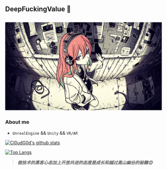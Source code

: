 ## DeepFuckingValue 👋
![](https://raw.githubusercontent.com/Zzzxs/Image/master/img/%E6%BC%AB%E7%94%BB%E8%83%8C%E6%99%AF.JPG)
---
### About me

-  `UnrealEngine` && `Unity` && `VR/AR`

[![Cl0udG0d's github stats](https://github-readme-stats.vercel.app/api?username=Zzzxs&show_icons=true&theme=radical&cache_seconds=86400)](https://github.com/Zzzxs)

[![Top Langs](https://github-readme-stats.vercel.app/api/top-langs/?username=Zzzxs&layout=compact)](https://github.com/Zzzxs)

> ***做技术的黑客心态加上开放共进的态度是成长和越过高山幽谷的秘籍😊***
